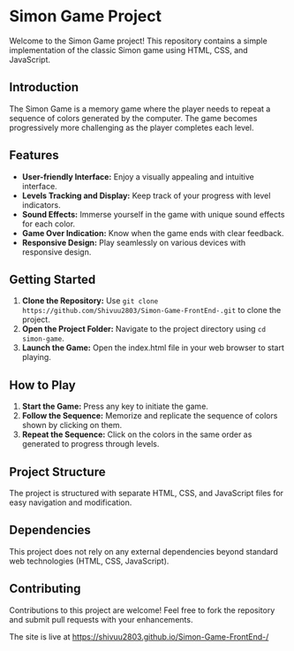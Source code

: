 # Simon Game Project

Welcome to the Simon Game project! This repository contains a simple implementation of the classic Simon game using HTML, CSS, and JavaScript.

## Introduction
The Simon Game is a memory game where the player needs to repeat a sequence of colors generated by the computer. The game becomes progressively more challenging as the player completes each level.

## Features
- **User-friendly Interface:** Enjoy a visually appealing and intuitive interface.
- **Levels Tracking and Display:** Keep track of your progress with level indicators.
- **Sound Effects:** Immerse yourself in the game with unique sound effects for each color.
- **Game Over Indication:** Know when the game ends with clear feedback.
- **Responsive Design:** Play seamlessly on various devices with responsive design.

## Getting Started
1. **Clone the Repository:** Use `git clone https://github.com/Shivuu2803/Simon-Game-FrontEnd-.git` to clone the project.
2. **Open the Project Folder:** Navigate to the project directory using `cd simon-game`.
3. **Launch the Game:** Open the index.html file in your web browser to start playing.

## How to Play
1. **Start the Game:** Press any key to initiate the game.
2. **Follow the Sequence:** Memorize and replicate the sequence of colors shown by clicking on them.
3. **Repeat the Sequence:** Click on the colors in the same order as generated to progress through levels.

## Project Structure
The project is structured with separate HTML, CSS, and JavaScript files for easy navigation and modification.

## Dependencies
This project does not rely on any external dependencies beyond standard web technologies (HTML, CSS, JavaScript).

## Contributing
Contributions to this project are welcome! Feel free to fork the repository and submit pull requests with your enhancements.

The site is live at https://shivuu2803.github.io/Simon-Game-FrontEnd-/

